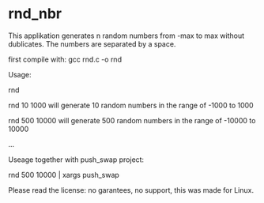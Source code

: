 # rnd_nbr


This applikation generates n random numbers from -max to max without dublicates.
The numbers are separated by a space.


first compile with: gcc rnd.c -o rnd

Usage:

rnd <n numbers> <max value>
  
  rnd 10 1000 will generate 10 random numbers in the range of -1000 to 1000
  
  rnd 500 10000 will generate 500 random numbers in the range of -10000 to 10000
  
  ...
  
  
Useage together with push_swap project:
  
  rnd 500 10000 | xargs push_swap
  
  
  
Please read the license:
  no garantees, no support, this was made for Linux.
